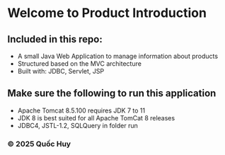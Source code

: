 # Welcome to Product Introduction

## Included in this repo:

* A small Java Web Application to manage information about products
* Structured based on the MVC architecture
* Built with: JDBC, Servlet, JSP

## Make sure the following to run this application

* Apache Tomcat 8.5.100 requires JDK 7 to 11
* JDK 8 is best suited for all Apache TomCat 8 releases
* JDBC4, JSTL-1.2, SQLQuery in folder run

### &#169; 2025 Quốc Huy


